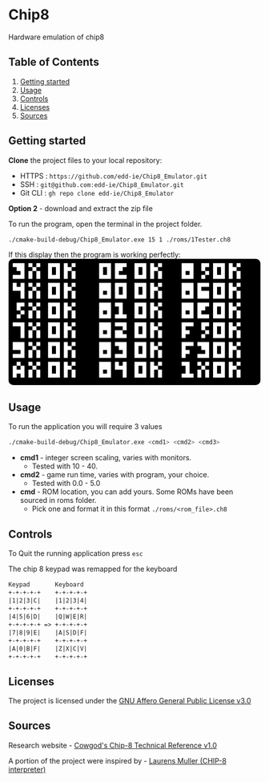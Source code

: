 ﻿# Chip8

Hardware emulation of chip8 


## Table of Contents

1. [Getting started](#Getting-started)
2. [Usage](#Usage)
3. [Controls](#controls)
3. [Licenses](#license)
4. [Sources](#sources)

## <a id="Getting-started">Getting started</a>
**Clone** the project files to your local repository:

- HTTPS : `https://github.com/edd-ie/Chip8_Emulator.git`
- SSH : `git@github.com:edd-ie/Chip8_Emulator.git`
- Git CLI : `gh repo clone edd-ie/Chip8_Emulator`

**Option 2** - download and extract the zip file


To run the program, open the terminal in the project folder.

```bash
./cmake-build-debug/Chip8_Emulator.exe 15 1 ./roms/1Tester.ch8
```

If this display then the program is working perfectly:
<img src="./resources/ok.png"
alt="App screenshot"
style="border-radius:10px;"/>


## <a id="Usage">Usage</a>

To run the application you will require 3 values
```bash
./cmake-build-debug/Chip8_Emulator.exe <cmd1> <cmd2> <cmd3>
```
- **cmd1** - integer screen scaling, varies with monitors. 
  - Tested with 10 - 40.
- **cmd2** - game run time, varies with program, your choice. 
  - Tested with 0.0 - 5.0
- **cmd** - ROM location, you can add yours. Some ROMs have been sourced in roms folder. 
  - Pick one and format it in this format ```./roms/<rom_file>.ch8```

## <a id="controls">Controls</a>

To Quit the running application press ```esc```

The chip 8 keypad was remapped for the keyboard
```angular2html
Keypad       Keyboard
+-+-+-+-+    +-+-+-+-+
|1|2|3|C|    |1|2|3|4|
+-+-+-+-+    +-+-+-+-+
|4|5|6|D|    |Q|W|E|R|
+-+-+-+-+ => +-+-+-+-+
|7|8|9|E|    |A|S|D|F|
+-+-+-+-+    +-+-+-+-+
|A|0|B|F|    |Z|X|C|V|
+-+-+-+-+    +-+-+-+-+
```


## <a id="license">Licenses</a>

The project is licensed under the [GNU Affero General Public License v3.0](https://github.com/edd-ie/Chip8_Emulator/blob/main/LICENSE)


## <a id="sources">Sources</a>

Research website - [Cowgod's Chip-8 Technical Reference v1.0](http://devernay.free.fr/hacks/chip8/C8TECH10.HTM)

A portion of the project were inspired by - [Laurens Muller (CHIP-8 interpreter)](https://multigesture.net/articles/how-to-write-an-emulator-chip-8-interpreter/)
